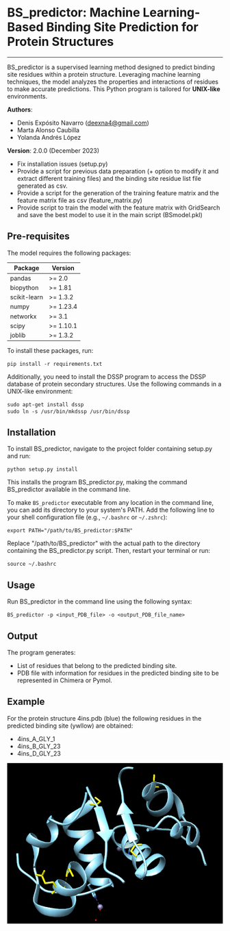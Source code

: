 # BS_predictor: Machine Learning-Based Binding Site Prediction for Protein Structures

------------------------------------

BS_predictor is a supervised learning method designed to predict binding site residues within a protein structure. Leveraging machine learning techniques, the model analyzes the properties and interactions of residues to make accurate predictions. This Python program is tailored for **UNIX-like** environments.

**Authors**:
- Denis Expósito Navarro (deexna4@gmail.com)
- Marta Alonso Caubilla 
- Yolanda Andrés López

**Version**: 2.0.0 (December 2023)
- Fix installation issues (setup.py)
- Provide a script for previous data preparation (+ option to modify it and extract different training files) and the binding site residue list file generated as csv.
- Provide a script for the generation of the training feature matrix and the feature matrix file as csv (feature_matrix.py)
- Provide script to train the model with the feature matrix with GridSearch and save the best model to use it in the main script (BSmodel.pkl)

Pre-requisites
----
The model requires the following packages:

| Package        | Version |
| -------------- | ------- |
| pandas         | >= 2.0   |
| biopython      | >= 1.81  |
| scikit-learn   | >= 1.3.2 |
| numpy          | >= 1.23.4|
| networkx       | >= 3.1   |
| scipy          | >= 1.10.1|
| joblib          | >= 1.3.2|

To install these packages, run:

    pip install -r requirements.txt

Additionally, you need to install the DSSP program to access the DSSP database of protein secondary structures. Use the following commands in a UNIX-like environment:

    sudo apt-get install dssp
    sudo ln -s /usr/bin/mkdssp /usr/bin/dssp

Installation
----
To install BS_predictor, navigate to the project folder containing setup.py and run:

    python setup.py install

This installs the program BS_predictor.py, making the command BS_predictor
available in the command line.

To make `BS_predictor` executable from any location in the command line, you can add its directory to your system's PATH.
Add the following line to your shell configuration file (e.g., `~/.bashrc` or `~/.zshrc`):

    export PATH="/path/to/BS_predictor:$PATH"

Replace "/path/to/BS_predictor" with the actual path to the directory containing the BS_predictor.py script.
Then, restart your terminal or run:

    source ~/.bashrc

Usage
-----
Run BS_predictor in the command line using the following syntax:

    BS_predictor -p <input_PDB_file> -o <output_PDB_file_name>

Output
--------------------
The program generates:

- List of residues that belong to the predicted binding site.
- PDB file with information for residues in the predicted binding site to be represented in Chimera or Pymol.

Example
--------------------
For the protein structure 4ins.pdb (blue) the following residues in the predicted binding site (ywllow)
are obtained:

- 4ins_A_GLY_1
- 4ins_B_GLY_23 
- 4ins_D_GLY_23 

![Predicted Binding Site](BS_predictor/images/4ins_prediction.png)
